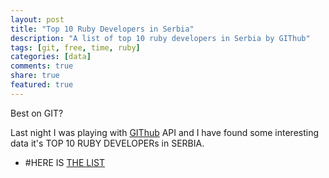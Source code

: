 ```yaml
---
layout: post
title: "Top 10 Ruby Developers in Serbia"
description: "A list of top 10 ruby developers in Serbia by GIThub"
tags: [git, free, time, ruby]
categories: [data]
comments: true
share: true
featured: true
---
```


Best on GIT?

Last night I was playing with [GIThub](https://developer.github.com/v3/) API and I have found some interesting data it's TOP 10 RUBY DEVELOPERs in SERBIA.

* #HERE IS [THE LIST](https://github.com/itmilos/runs-on-ruby/blob/master/RUBY-DEVELOPERS.md)
